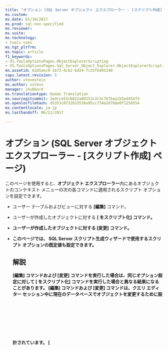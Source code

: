 ```yaml
---
title: "オプション (SQL Server オブジェクト エクスプローラー - [スクリプト作成] ページ) | Microsoft Docs"
ms.custom: 
ms.date: 01/19/2017
ms.prod: sql-non-specified
ms.reviewer: 
ms.suite: 
ms.technology:
- tools-ssms
ms.tgt_pltfrm: 
ms.topic: article
f1_keywords:
- VS.ToolsOptionsPages.ObjectExplorerScripting
- VS.ToolsOptionsPages.Sql_Server_Object_Explorer.ObjectExplorerScripting
ms.assetid: 6105aec9-1b72-4cb2-bd24-fc35f6d95240
caps.latest.revision: 5
author: stevestein
ms.author: sstein
manager: jhubbard
ms.translationtype: Human Translation
ms.sourcegitcommit: 2edcce51c6822a89151c3c3c76fbaacb5edd54f4
ms.openlocfilehash: d5353c0732833516e95cc734a2d7bbe0f1258554
ms.contentlocale: ja-jp
ms.lasthandoff: 06/22/2017

---
```

# <a name="options-sql-server-object-explorer---scripting-page"></a>オプション (SQL Server オブジェクト エクスプローラー - [スクリプト作成] ページ)
このページを使用すると、**オブジェクト エクスプローラー**内にあるオブジェクトのコンテキスト メニューの次の各コマンドに適用されるスクリプト オプションを設定できます。  
  
-   ユーザー テーブルおよびビューに対する **[編集]** コマンド。  
  
-   ユーザーが作成したオブジェクトに対する **[<object> をスクリプト化]** コマンド。  
  
-   ユーザーが作成したオブジェクトに対する **[変更]** コマンド。  
  
-   このページでは、 **SQL Server スクリプト生成ウィザード**で使用するスクリプト オプションの既定値も設定できます。  
  
## <a name="remarks"></a>解説  
**[編集]** コマンドおよび **[変更]** コマンドを実行した場合は、同じオプション設定に対して **[<object> をスクリプト化]** コマンドを実行した場合と異なる結果になることがあります。 **[編集]** コマンドおよび **[変更]** コマンドは、クエリ エディター セッション中に現在のデータベースでオブジェクトを変更するために設計されています。 **[<object> をスクリプト化]** コマンドは、後でオブジェクトの作成に使用できるスクリプトを生成するために設計されています。  
  
## <a name="options"></a>オプション  
スクリプト オプションを指定するには、各オプションの右にあるリストから、いずれかの設定を選択します。  
  
### <a name="general-scripting-options"></a>[全般スクリプト作成オプション]  
**[各ステートメントを区切る]**  
バッチ区切り記号を使用して、個々の [!INCLUDE[tsql](../../includes/tsql_md.md)] ステートメントを区切ります。 **クエリ エディター**の既定のバッチ区切り記号を変更するには、 **[ツール]**/**[オプション]**/**[クエリ実行]**/**[SQL Server]**/**[全般]**/**[バッチ区切り記号]**の順に選択します。 既定値は False です。 詳細については、「 [GO (Transact-SQL)](http://msdn.microsoft.com/en-us/b2ca6791-3a07-4209-ba8e-2248a92dd738)」を参照してください。  
  
**[説明用ヘッダーを含める]**  
スクリプトをオブジェクトごとのセクションに分割し、説明用のコメントを追加します。 既定値は True です。 詳細については、「 [/*...*/ (コメント) (Transact-SQL)](http://msdn.microsoft.com/en-us/4d9ab1b2-4bbb-4c16-beb1-cafc1af7417c)」を参照してください。  
  
**[VarDecimal オプションを含める]**  
vardecimal ストレージ オプションを含めます。 既定値は False です。 詳細については、「 [sp_db_vardecimal_storage_format (Transact-SQL)](http://msdn.microsoft.com/en-us/9920b2f7-b802-4003-913c-978c17ae4542)」を参照してください。  
  
**[変更の追跡のスクリプトを作成]**  
変更の追跡の情報をスクリプトに含めます。  
  
**[サーバーのバージョン互換のスクリプト]**  
選択したバージョンの [!INCLUDE[ssNoVersion](../../includes/ssnoversion_md.md)]で実行できるスクリプトを作成します。 [!INCLUDE[ssCurrent](../../includes/sscurrent_md.md)] の新機能のスクリプトを以前のバージョン用に生成することはできません。 [!INCLUDE[ssCurrent](../../includes/sscurrent_md.md)] 用に作成したスクリプトには、以前のバージョンの [!INCLUDE[ssNoVersion](../../includes/ssnoversion_md.md)]で動作しているサーバーや、以前の [データベース互換性レベルの設定](http://msdn.microsoft.com/en-us/ca5fd220-d5ea-4182-8950-55d4101a86f6)が適用されているデータベースに対して実行できないものもあります。  
  
**[フルテキスト カタログのスクリプトを作成]**  
フルテキスト カタログのスクリプトを含めます。 既定値は False です。 詳細については、「 [CREATE FULLTEXT CATALOG (Transact-SQL)](http://msdn.microsoft.com/en-us/d7a8bd93-e2d7-4a40-82ef-39069e65523b)」を参照してください。  
  
**[USE のスクリプトを作成] <database>**  
スクリプトに USE &lt;データベース&gt; ステートメントを追加することにより、現在の **オブジェクト エクスプローラー** データベースのコンテキストでデータベース オブジェクトを作成します。 スクリプトが別のデータベースで使用される可能性がある場合は、False を選択して除外します。 既定値は True です。 詳細については、「 [USE (Transact-SQL)](http://msdn.microsoft.com/en-us/c05acac8-c063-4770-8e36-d7f71d500b10)」を参照してください。  
  
### <a name="object-scripting-options"></a>[オブジェクト スクリプト作成オプション]  
**[依存オブジェクトのスクリプトを生成する]**  
選択したオブジェクトのスクリプトを実行する際に必要な追加オブジェクトのスクリプトを生成します。 既定値は False です。  
  
**[IF NOT EXISTS 句を含める]**  
各オブジェクトを作成する前にデータベースにそのオブジェクトが存在しないことを確認するためのステートメントを含めます。 既定値は False です。 詳細については、「 [IF...ELSE (Transact-SQL)](http://msdn.microsoft.com/en-us/676c881f-dee1-417a-bc51-55da62398e81) 」と「 [EXISTS (Transact-SQL)](http://msdn.microsoft.com/en-us/b6510a65-ac38-4296-a3d5-640db0c27631)」を参照してください。  
  
**[オブジェクト名を修飾するスキーマ]**  
オブジェクト名をオブジェクト スキーマで修飾します。 既定値は False です。 詳細については、「 [データベース スキーマの作成](http://msdn.microsoft.com/en-us/ed2a5522-f4d2-4111-95a4-d3e1e5081739)」を参照してください。  
  
**[拡張プロパティのスクリプトを作成]**  
オブジェクトに拡張プロパティが含まれている場合、それらの拡張プロパティをスクリプトに追加します。 既定値は False です。 詳細については、「 [sp_addextendedproperty (Transact-SQL)](http://msdn.microsoft.com/en-us/565483ea-875b-4133-b327-d0006d2d7b4c)」を参照してください。  
  
**[所有者のスクリプトを作成]**  
生成されたスクリプトに所有者を含めます。 既定値は False です。  
  
**[権限のスクリプトを作成]**  
データベース オブジェクトに対する権限をスクリプトに含めます。 既定値は True です。 詳細については、「 [アクセス許可](http://msdn.microsoft.com/en-us/f28e3dea-24e6-4a81-877b-02ec4c7e36b9)」を参照してください。  
  
### <a name="tableview-options"></a>[テーブル/ビュー オプション]  
次のオプションは、テーブルまたはビューのスクリプトのみに適用されます。  
  
**[ユーザー定義データ型から基本データ型に変換します]**  
ユーザー定義データ型を元の基本型に変換します。 スクリプトを実行するデータベースに、ソース データベースのユーザー定義データ型が存在しない場合は、True を使用します。 ユーザー定義データ型を保持する場合は、False を使用します。 既定値は False です。 詳細については、「 [CREATE TYPE (Transact-SQL)](http://msdn.microsoft.com/en-us/2202236b-e09f-40a1-bbc7-b8cff7488905)」を参照してください。  
  
**[SET ANSI PADDING コマンドを生成する]**  
各 CREATE TABLE ステートメントの前後に SET ANSI_PADDING ステートメントを追加します。 既定値は True です。 詳細については、「 [SET ANSI_PADDING (Transact-SQL)](http://msdn.microsoft.com/en-us/92bd29a3-9beb-410e-b7e0-7bc1dc1ae6d0)」を参照してください。  
  
**[照合順序を含める]**  
列定義に照合順序を含めます。 既定値は True です。 詳細については、「 [Collation and Unicode Support](http://msdn.microsoft.com/en-us/92d34f48-fa2b-47c5-89d3-a4c39b0f39eb)」を参照してください。  
  
**[IDENTITY プロパティを含める]**  
IDENTITY シードおよび IDENTITY インクリメントの定義を含めます。 既定値は True です。 詳細については、「 [IDENTITY (プロパティ) (Transact-SQL)](http://msdn.microsoft.com/en-us/8429134f-c821-4033-a07c-f782a48d501c)」を参照してください。  
  
**[外部キー参照を修飾するスキーマ]**  
FOREIGN KEY 制約のテーブル参照にスキーマ名を追加します。 既定値は True です。  
  
**[バインドされた既定値およびルールのスクリプトを作成]**  
バインド ストアド プロシージャ **sp_bindefault** および **sp_bindrule** の呼び出しを含めます。 既定値は True です。 詳細については、「 [sp_bindefault (Transact-SQL)](http://msdn.microsoft.com/en-us/3da70c10-68d0-4c16-94a5-9e84c4a520f6) 」と「 [sp_bindrule (Transact-SQL)](http://msdn.microsoft.com/en-us/2606073e-c52f-498d-a923-5026b9d97e67)」を参照してください。  
  
**[CHECK 制約のスクリプトを作成]**  
スクリプトに [CHECK 制約](http://msdn.microsoft.com/en-us/637098af-2567-48f8-90f4-b41df059833e) を追加します。 既定値は True です。  
  
**[既定のスクリプトを作成]**  
スクリプトに列の既定値を含めます。 既定値は False です。 詳細については、「 [CREATE DEFAULT (Transact-SQL)](http://msdn.microsoft.com/en-us/08475db4-7d90-486a-814c-01a99d783d41)」を参照してください。  
  
**[ファイル グループのスクリプトを作成]**  
テーブル定義で ON 句にファイル グループを指定します。 既定値は False です。 詳細については、「 [CREATE TABLE (Transact-SQL)](http://msdn.microsoft.com/en-us/1e068443-b9ea-486a-804f-ce7b6e048e8b)」を参照してください。  
  
**[外部キーのスクリプトを作成]**  
スクリプトに [FOREIGN KEY 制約](http://msdn.microsoft.com/en-us/31fbcc9f-2dc5-4bf9-aa50-ed70ec7b5bcd) を含めます。 既定値は False です。  
  
**[フルテキスト インデックスのスクリプトを作成]**  
スクリプトにフルテキスト インデックスを含めます。 既定値は False です。 詳細については、「 [CREATE FULLTEXT INDEX (Transact-SQL)](http://msdn.microsoft.com/en-us/8b80390f-5f8b-4e66-9bcc-cabd653c19fd)」を参照してください。  
  
**[インデックスのスクリプトを作成]**  
スクリプトにクラスター化、非クラスター化、および XML インデックスを含めます。 既定値は True です。 詳細については、「 [CREATE INDEX (Transact-SQL)](http://msdn.microsoft.com/en-us/d2297805-412b-47b5-aeeb-53388349a5b9)」を参照してください。  
  
**[パーティション構成のスクリプトを作成]**  
スクリプトにテーブル パーティション分割構成を含めます。 既定値は False です。 詳細については、「 [CREATE PARTITION SCHEME (Transact-SQL)](http://msdn.microsoft.com/en-us/5b21c53a-b4f4-4988-89a2-801f512126e4)」を参照してください。  
  
**[主キーのスクリプトを作成]**  
スクリプトに [PRIMARY KEY 制約](http://msdn.microsoft.com/en-us/31fbcc9f-2dc5-4bf9-aa50-ed70ec7b5bcd) を含めます。 既定値は True です。  
  
**[統計のスクリプトを作成]**  
スクリプトにユーザー定義統計を含めます。 既定値は False です。 詳細については、「 [CREATE STATISTICS (Transact-SQL)](http://msdn.microsoft.com/en-us/b23e2f6b-076c-4e6d-9281-764bdb616ad2)」をご覧ください。  
  
**[トリガーのスクリプトを作成]**  
スクリプトにトリガーを含めます。 既定値は False です。 詳細については、「 [CREATE TRIGGER (Transact-SQL)](http://msdn.microsoft.com/en-us/edeced03-decd-44c3-8c74-2c02f801d3e7)」をご覧ください。  
  
**[一意キーのスクリプトを作成]**  
スクリプトに [UNIQUE 制約と CHECK 制約](http://msdn.microsoft.com/en-us/637098af-2567-48f8-90f4-b41df059833e) を含めます。 既定値は False です。  
  
**[ビュー列のスクリプトを作成]**  
ビュー ヘッダーにビュー列を宣言します。 既定値は False です。 詳細については、「 [CREATE VIEW (Transact-SQL)](http://msdn.microsoft.com/en-us/aecc2f73-2ab5-4db9-b1e6-2f9e3c601fb9)」を参照してください。  
  
**[[ScriptDriIncludeSystemNames]]**  
宣言参照整合性を適用するために、システムによって生成される制約名を含めます。 既定値は False です。 詳細については、「 [REFERENTIAL_CONSTRAINTS (Transact-SQL)](http://msdn.microsoft.com/en-us/5d358f18-0a85-4b55-af4b-98d5f4cd1020)」を参照してください。  
  
## <a name="see-also"></a>参照  
[スクリプトの生成 (SQL Server Management Studio)](http://msdn.microsoft.com/en-us/9711c617-3c68-4e5a-aea3-befc64d51524)  
  


